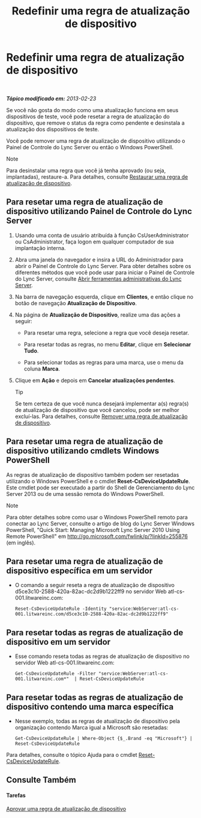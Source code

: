 ﻿---
title: Redefinir uma regra de atualização de dispositivo
TOCTitle: Redefinir uma regra de atualização de dispositivo
ms:assetid: d1f597e7-dffd-4756-af07-10613a5d8729
ms:mtpsurl: https://technet.microsoft.com/pt-br/library/JJ994069(v=OCS.15)
ms:contentKeyID: 52057728
ms.date: 05/19/2016
mtps_version: v=OCS.15
ms.translationtype: HT
---

# Redefinir uma regra de atualização de dispositivo

 

_**Tópico modificado em:** 2013-02-23_

Se você não gosta do modo como uma atualização funciona em seus dispositivos de teste, você pode resetar a regra de atualização do dispositivo, que remove o status da regra como pendente e desinstala a atualização dos dispositivos de teste.

Você pode remover uma regra de atualização de dispositivo utilizando o Painel de Controle do Lync Server ou então o Windows PowerShell.

> [!note]  
> Para desinstalar uma regra que você já tenha aprovado (ou seja, implantadas), restaure-a. Para detalhes, consulte <a href="lync-server-2013-restore-a-device-update-rule.md">Restaurar uma regra de atualização de dispositivo</a>.

## Para resetar uma regra de atualização de dispositivo utilizando Painel de Controle do Lync Server

1.  Usando uma conta de usuário atribuída à função CsUserAdministrator ou CsAdministrator, faça logon em qualquer computador de sua implantação interna.

2.  Abra uma janela do navegador e insira a URL do Administrador para abrir o Painel de Controle do Lync Server. Para obter detalhes sobre os diferentes métodos que você pode usar para iniciar o Painel de Controle do Lync Server, consulte [Abrir ferramentas administrativas do Lync Server](lync-server-2013-open-lync-server-administrative-tools.md).

3.  Na barra de navegação esquerda, clique em **Clientes**, e então clique no botão de navegação **Atualização de Dispositivo**.

4.  Na página de **Atualização de Dispositivo**, realize uma das ações a seguir:
    
      - Para resetar uma regra, selecione a regra que você deseja resetar.
    
      - Para resetar todas as regras, no menu **Editar**, clique em **Selecionar Tudo**.
    
      - Para selecionar todas as regras para uma marca, use o menu da coluna **Marca**.

5.  Clique em **Ação** e depois em **Cancelar atualizações pendentes**.
    

    > [!TIP]
    > Se tem certeza de que você nunca desejará implementar a(s) regra(s) de atualização de dispositivo que você cancelou, pode ser melhor excluí-las. Para detalhes, consulte <A href="lync-server-2013-remove-a-device-update-rule.md">Remover uma regra de atualização de dispositivo</A>.



## Para resetar uma regra de atualização de dispositivo utilizando cmdlets Windows PowerShell

As regras de atualização de dispositivo também podem ser resetadas utilizando o Windows PowerShell e o cmdlet **Reset-CsDeviceUpdateRule**. Este cmdlet pode ser executado a partir do Shell de Gerenciamento do Lync Server 2013 ou de uma sessão remota do Windows PowerShell.

> [!note]  
> Para obter detalhes sobre como usar o Windows PowerShell remoto para conectar ao Lync Server, consulte o artigo de blog do Lync Server Windows PowerShell, &quot;Quick Start: Managing Microsoft Lync Server 2010 Using Remote PowerShell&quot; em <a href="http://go.microsoft.com/fwlink/p/?linkid=255876">http://go.microsoft.com/fwlink/p/?linkId=255876 (em inglês)</a>.

## Para resetar uma regra de atualização de dispositivo específica em um servidor

  - O comando a seguir reseta a regra de atualização de dispositivo d5ce3c10-2588-420a-82ac-dc2d9b1222ff9 no servidor Web atl-cs-001.litwareinc.com:
    
        Reset-CsDeviceUpdateRule -Identity "service:WebServer:atl-cs-001.litwareinc.com/d5ce3c10-2588-420a-82ac-dc2d9b1222ff9"

## Para resetar todas as regras de atualização de dispositivo em um servidor

  - Esse comando reseta todas as regras de atualização de dispositivo no servidor Web atl-cs-001.litwareinc.com:
    
        Get-CsDeviceUpdateRule -Filter "service:WebServer:atl-cs-001.litwareinc.com*"  | Reset-CsDeviceUpdateRule

## Para resetar todas as regras de atualização de dispositivo contendo uma marca específica

  - Nesse exemplo, todas as regras de atualização de dispositivo pela organização contendo Marca igual a Microsoft são resetadas:
    
        Get-CsDeviceUpdateRule | Where-Object {$_.Brand -eq "Microsoft"} | Reset-CsDeviceUpdateRule

Para detalhes, consulte o tópico Ajuda para o cmdlet [Reset-CsDeviceUpdateRule](https://docs.microsoft.com/en-us/powershell/module/skype/Reset-CsDeviceUpdateRule).

## Consulte Também

#### Tarefas

[Aprovar uma regra de atualização de dispositivo](lync-server-2013-approve-a-device-update-rule.md)

